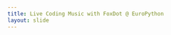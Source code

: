 ```yaml
---
title: Live Coding Music with FoxDot @ EuroPython
layout: slide
---
```


<section data-markdown><script type="text/template">
  
  {% include img.html src="logos/foxdot.png" width="25%" %}

  ## Live Music with
  # FoxDot
</script></section>

<section data-markdown><script type="text/template">
{% include img.html src="bg/unicorn.jpg" width="90%" %}
  ## 1st #europython
</script></section>

<section data-markdown><script type="text/template">
  
  {% include img.html src="foxdot/tweet.png" width="90%" %}

</script></section>

<section data-markdown data-background-image="{{ "/images/bg/games.jpg" | prepend: site.baseurl }}">
</script></section>

<section data-markdown data-background-image="{{ "/images/bg/orienteering.jpg" | prepend: site.baseurl }}">
</script></section>

<section data-markdown data-background-image="{{ "/images/bg/piano.png" | prepend: site.baseurl }}">
</script></section>

<section data-markdown><script type="text/template">
  {% include img.html src="logos/avatulhu.png" width="50%" %}
</script></section>

<section data-markdown><script type="text/template">
  {% include img.html src="logos/foxdot.png" width="30%" %}

  # foxdot.org
</script></section>
